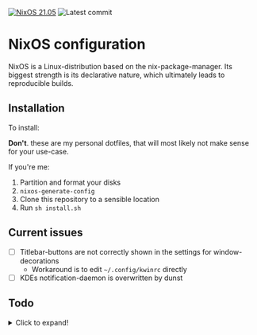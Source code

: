 [![NixOS 21.05](https://img.shields.io/badge/NixOS-v21.05-blue.svg?style=flat-square&logo=NixOS&logoColor=white)](https://nixos.org)
![Latest commit](https://img.shields.io/github/last-commit/tim-hilt/nixos/main?style=flat-square)

# NixOS configuration

NixOS is a Linux-distribution based on the nix-package-manager. Its biggest strength is its declarative nature, which ultimately leads to reproducible builds.

## Installation

To install:

**Don't**. these are my personal dotfiles, that will most likely not make sense for your use-case.

If you're me:

1. Partition and format your disks
2. `nixos-generate-config`
3. Clone this repository to a sensible location
4. Run `sh install.sh`

## Current issues

- [ ] Titlebar-buttons are not correctly shown in the settings for window-decorations
  - Workaround is to edit `~/.config/kwinrc` directly
- [ ] KDEs notification-daemon is overwritten by dunst

## Todo

<details>
  <summary>Click to expand!</summary>

  ### Options
  
  - [ ] Use `cachix` for `nvim-nightly` and `dwm`-overlay
  - [ ] Configure dunst via home-manager
  - [ ] Install and configure gammastep (successor to redshift)
  - [ ] Use flakes
  - [ ] Make setup modular
    - [Inspiration](https://github.com/rummik/nixos-config)
    - [x] Modular as in *split up into multiple files*
    - [ ] Modular as in *for multiple hosts*
  - [ ] Bootstrapper for this configuration
  - [ ] Find out, how to configure Displayport-Audio
  - [ ] ~~Docker~~ Podman for container-management (Kubernetes? kubectl / kind / helm...) *(work-configuration)*
  - [x] Try out autorandr
  - [x] Try out bluetooth on dwm
  - [x] Configure alacritty via home-manager
  - [x] doas instead of sudo
  - [x] pipewire instead of pulseaudio
  - [x] packages from unstable channel
  - [x] dotfiles-management with home-manager
  - [x] correct keyboard-model and locales
  - [x] configuration.nix with symlink (superseeded by setup-script)
  - [x] Configure Bluetooth
  - [x] Don't commit `hardware.nix`!
  - [x] Write setup-script
  
  ### Window Managers
  
  #### KDE
  
  - [x] hello window decorations
    - Package is not as clean as it could be
  - [x] Windows-tiling script
  - [x] no titlebar, when maximized
  
  #### dwm
  
  - [x] Find better way of installing and managing the package
    - Auto push to `dwm-src`-repository; include this repository in the dwm overlay
  - [x] Include battery-percentage in status-bar
  - [x] Build own nix-package
  
  ### Packages
  
  - [x] openvpn *(work-configuration)*
  - [x] intellij-idea *(work-configuration)*
  - [x] Microsoft Teams *(work-configuration)*
  - [x] spotify
  - [x] vs-code
  - [x] nvim-nightly

  #### Neovim

  - [x] Migrate init.vim to home-manager
    - I actually tagged that as "in-progress" before, but since I basically learned everything I need to know to include new stuff, I'll mark that as done.
  - [x] Find correct way to configure neovim (maybe it's better to install system-wide and just manage .config/nvim via home-manager?)
    - Build custom packages and include them in the config
</details>
